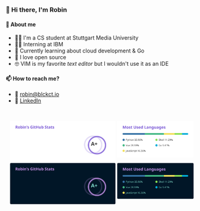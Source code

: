 ### :wave: Hi there, I'm Robin

#### :eyes: About me

- 👨‍🎓 I'm a CS student at Stuttgart Media University
- 🧑‍💻 Interning at IBM
- 🌱 Currently learning about cloud development & Go
- 🐧 I love open source
- 🤓 VIM is my favorite _text editor_ but I wouldn't use it as an IDE

#### :mailbox: How to reach me?
- :email: [robin@blckct.io](mailto:robin@blckct.io)
- :office: [LinkedIn](https://linkedin.com/in/robinhaerle)


<br>

<p align="center">

<img align="top" width="55%" src="img/stats_light.svg#gh-light-mode-only">

<img align="top" width="40%" src="img/langs_light.svg#gh-light-mode-only">

<img align="top" width="55%" src="img/stats_dark.svg#gh-dark-mode-only">

<img align="top" width="40%" src="img/langs_dark.svg#gh-dark-mode-only">

</p>
